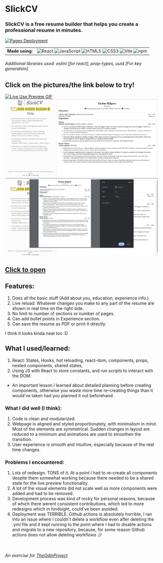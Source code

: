 # SlickCV

### SlickCV is a free resume builder that helps you create a professional resume in minutes.

[![Pages Deployment](https://github.com/redplusblue/SlickCV/actions/workflows/main.yml/badge.svg)](https://github.com/redplusblue/SlickCV/actions/workflows/main.yml)

<table>
  <td align="center"><b>Made using:</b></td>
  <td> 
    <img title="React" src="https://cdn.jsdelivr.net/gh/devicons/devicon/icons/react/react-original-wordmark.svg" width="40" height="40" alt="React" />
    <img title="JavaScript" src="https://cdn.jsdelivr.net/gh/devicons/devicon/icons/javascript/javascript-plain.svg" width="40" height="40" alt="JavaScript" />
    <img title="HTML5" src="https://cdn.jsdelivr.net/gh/devicons/devicon/icons/html5/html5-original.svg" width="40" height="40" alt="HTML5" />
    <img title="CSS3" src="https://cdn.jsdelivr.net/gh/devicons/devicon/icons/css3/css3-plain.svg" width="40" height="40" alt="CSS3" />
    <img title="Vite" src="https://upload.wikimedia.org/wikipedia/commons/thumb/f/f1/Vitejs-logo.svg/1039px-Vitejs-logo.svg.png" width="40" height="40" alt="Vite" />
    <img title="npm" src="https://cdn.jsdelivr.net/gh/devicons/devicon/icons/npm/npm-original-wordmark.svg" width="40" height="40" alt="npm" />
  </td>
</table>

###### Additional libraries used: eslint [for react], prop-types, uuid [For key generation]

## **Click on the pictures/the link below to try!**

<a href="https://redplusblue.github.io/SlickCV/"><img src="preview/live-use.gif" alt="Live Use Preview GIF" title="Click Me!"></a>
<a href="https://redplusblue.github.io/SlickCV/"><img src="preview/layout.png" alt="Layout Preview" title="Click Me!"></a>
<a href="https://redplusblue.github.io/SlickCV/"><img src="preview/print.png" alt="Print Preview" title="Click Me!"></a>

## [Click to open](https://redplusblue.github.io/SlickCV/)

## Features:

1. Does all the basic stuff (Add about you, education, experience info.).
2. Live reload: Whatever changes you make to any part of the resume are shown in real time on the right side.
3. No limit to number of sections or number of pages.
4. Can add bullet points in Experience section.
5. Can save the resume as PDF or print it directly.

I think it looks kinda neat too :D

## What I used/learned:

1. React: States, Hooks, hot reloading, react-dom, components, props, nested components, shared states, 
2. Using JS with React to store constants, and run scripts to interact with the DOM.
- An important lesson I learned about detailed planning before creating components, otherwise you waste more time re-creating things than it would've taken had you planned it out beforehand.

### What I did well (I think):

1. Code is clean and modularized.  
2. Webpage is aligned and styled proportionately, with minimalism in mind. Most of the elements are symmetrical. Sudden changes in layout are reduced to a minimum and animations are used to smoothen the transition.
3. User experience is smooth and intuitive, especially because of the real time changes.

### Problems I encountered:

1. Lots of redesign. TONS of it. At a point I had to re-create all components despite them somewhat working because there needed to be a shared state for the live preview functionality.
2. A lot of the visual elements did not scale well as more components were added and had to be removed.
3. Development process was kind of rocky for personal reasons, because of which there werent consistent contributions, which led to more redesigns which in hindsight, could've been avoided.
4. Deployment was TERRIBLE. Github actions is absolutely horrible, I ran into an issue where I couldn't delete a workflow even after deleting the .yml file and it kept running to the point where I had to disable actions and migrate to a new repository, because, for some reason Github actions does not allow deleting workflows ://

<br>

###### An exercise for [TheOdinProject](theodinproject.com)

